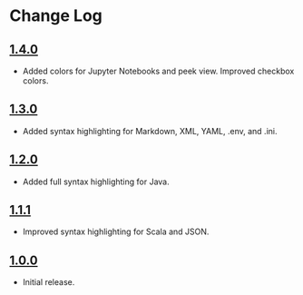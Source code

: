 # Change Log

## [1.4.0]

- Added colors for Jupyter Notebooks and peek view. Improved checkbox colors.

## [1.3.0]

- Added syntax highlighting for Markdown, XML, YAML, .env, and .ini.

## [1.2.0]

- Added full syntax highlighting for Java. 

## [1.1.1]

- Improved syntax highlighting for Scala and JSON.

## [1.0.0]

- Initial release.

[1.4.0]: https://github.com/MitchMedeiros/midnight-xenon/compare/1.3.0...1.4.0
[1.3.0]: https://github.com/MitchMedeiros/midnight-xenon/compare/1.2.0...1.3.0
[1.2.0]: https://github.com/MitchMedeiros/midnight-xenon/compare/1.1.1...1.2.0
[1.1.1]: https://github.com/MitchMedeiros/midnight-xenon/compare/v1.0.0...1.1.1
[1.0.0]: https://github.com/MitchMedeiros/midnight-xenon/releases/tag/v1.0.0
